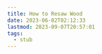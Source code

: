 ```yaml
---
title: How to Resaw Wood
date: 2023-06-02T02:12:33
lastmod: 2023-09-07T20:57:01
tags:
  - stub
---
```

